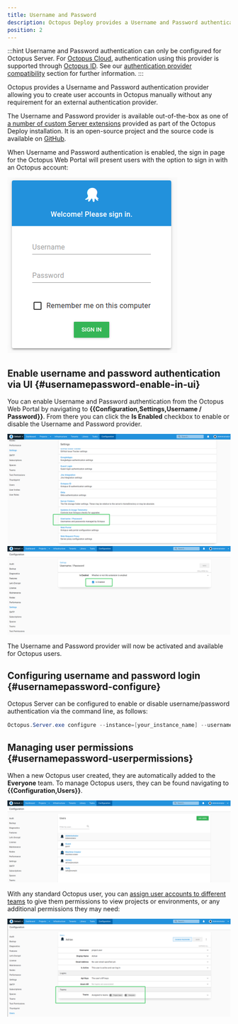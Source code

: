 ```yaml
---
title: Username and Password
description: Octopus Deploy provides a Username and Password authentication provider to allow log in with standard Octopus user accounts.
position: 2
---
```


:::hint
Username and Password authentication can only be configured for Octopus Server. For [Octopus Cloud](/docs/octopus-cloud/index.md), authentication using this provider is supported through [Octopus ID](octopusid-authentication.md). See our [authentication provider compatibility](/docs/security/authentication/auth-provider-compatibility.md) section for further information. 
:::

Octopus provides a Username and Password authentication provider allowing you to create user accounts in Octopus manually without any requirement for an external authentication provider.

The Username and Password provider is available out-of-the-box as one of [a number of custom Server extensions](/docs/administration/server-extensibility/customizing-an-octopus-deploy-server-extension.md) provided as part of the Octopus Deploy installation. It is an open-source project and the source code is available on [GitHub](https://github.com/OctopusDeploy/UsernamePasswordAuthenticationProvider).

When Username and Password authentication is enabled, the sign in page for the Octopus Web Portal will present users with the option to sign in with an Octopus account:

![Username and Password login screen](images/username-password-login.png "width=500")

## Enable username and password authentication via UI {#usernamepassword-enable-in-ui}

You can enable Username and Password authentication from the Octopus Web Portal by navigating to **{{Configuration,Settings,Username / Password}}**. From there you can click the **Is Enabled** checkbox to enable or disable the Username and Password provider.

![Username and Password settings](images/enable-username-password-1.png "width=500")
![Enable Username and Password checkbox](images/enable-username-password-2.png "width=500")

The Username and Password provider will now be activated and available for Octopus users.

## Configuring username and password login {#usernamepassword-configure}

Octopus Server can be configured to enable or disable username/password authentication via the command line, as follows:

```powershell
Octopus.Server.exe configure --instance=[your_instance_name] --usernamePasswordIsEnabled=true
```

## Managing user permissions {#usernamepassword-userpermissions}

When a new Octopus user created, they are automatically added to the **Everyone** team. To manage Octopus users, they can be found navigating to **{{Configuration,Users}}**. 

![Managing users](images/username-password-managing-users.png "width=500")

With any standard Octopus user, you can [assign user accounts to different teams](/docs/security/users-and-teams/index.md) to give them permissions to view projects or environments, or any additional permissions they may need:

![User permissions](images/username-password-user-permissions.png "width=500")